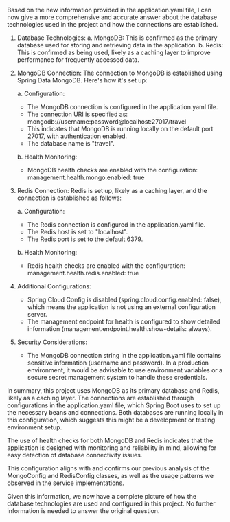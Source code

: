 Based on the new information provided in the application.yaml file, I can now give a more comprehensive and accurate answer about the database technologies used in the project and how the connections are established.

1. Database Technologies:
   a. MongoDB: This is confirmed as the primary database used for storing and retrieving data in the application.
   b. Redis: This is confirmed as being used, likely as a caching layer to improve performance for frequently accessed data.

2. MongoDB Connection:
   The connection to MongoDB is established using Spring Data MongoDB. Here's how it's set up:

   a. Configuration:
      - The MongoDB connection is configured in the application.yaml file.
      - The connection URI is specified as: mongodb://username:password@localhost:27017/travel
      - This indicates that MongoDB is running locally on the default port 27017, with authentication enabled.
      - The database name is "travel".

   b. Health Monitoring:
      - MongoDB health checks are enabled with the configuration: management.health.mongo.enabled: true

3. Redis Connection:
   Redis is set up, likely as a caching layer, and the connection is established as follows:

   a. Configuration:
      - The Redis connection is configured in the application.yaml file.
      - The Redis host is set to "localhost".
      - The Redis port is set to the default 6379.

   b. Health Monitoring:
      - Redis health checks are enabled with the configuration: management.health.redis.enabled: true

4. Additional Configurations:
   - Spring Cloud Config is disabled (spring.cloud.config.enabled: false), which means the application is not using an external configuration server.
   - The management endpoint for health is configured to show detailed information (management.endpoint.health.show-details: always).

5. Security Considerations:
   - The MongoDB connection string in the application.yaml file contains sensitive information (username and password). In a production environment, it would be advisable to use environment variables or a secure secret management system to handle these credentials.

In summary, this project uses MongoDB as its primary database and Redis, likely as a caching layer. The connections are established through configurations in the application.yaml file, which Spring Boot uses to set up the necessary beans and connections. Both databases are running locally in this configuration, which suggests this might be a development or testing environment setup.

The use of health checks for both MongoDB and Redis indicates that the application is designed with monitoring and reliability in mind, allowing for easy detection of database connectivity issues.

This configuration aligns with and confirms our previous analysis of the MongoConfig and RedisConfig classes, as well as the usage patterns we observed in the service implementations.

Given this information, we now have a complete picture of how the database technologies are used and configured in this project. No further information is needed to answer the original question.